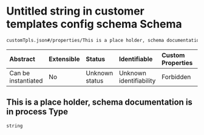 # Untitled string in customer templates config schema Schema

```txt
customTpls.json#/properties/This is a place holder, schema documentation is in process
```



| Abstract            | Extensible | Status         | Identifiable            | Custom Properties | Additional Properties | Access Restrictions | Defined In                                                         |
| :------------------ | :--------- | :------------- | :---------------------- | :---------------- | :-------------------- | :------------------ | :----------------------------------------------------------------- |
| Can be instantiated | No         | Unknown status | Unknown identifiability | Forbidden         | Allowed               | none                | [customTpls.json\*](../out/customTpls.json "open original schema") |

## This is a place holder, schema documentation is in process Type

`string`
